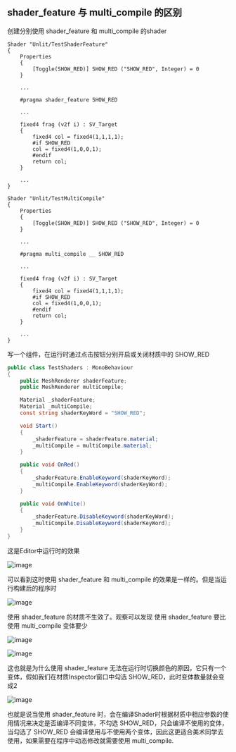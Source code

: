 
## shader_feature 与 multi_compile 的区别
创建分别使用 shader_feature 和 multi_compile 的shader
```shader
Shader "Unlit/TestShaderFeature"
{
    Properties
    {
        [Toggle(SHOW_RED)] SHOW_RED ("SHOW_RED", Integer) = 0
    }

    ...

    #pragma shader_feature SHOW_RED

    ...

    fixed4 frag (v2f i) : SV_Target
    {
        fixed4 col = fixed4(1,1,1,1);
        #if SHOW_RED
        col = fixed4(1,0,0,1);
        #endif
        return col;
    }

    ...
}
```

```shader
Shader "Unlit/TestMultiCompile"
{
    Properties
    {
        [Toggle(SHOW_RED)] SHOW_RED ("SHOW_RED", Integer) = 0
    }

    ...

    #pragma multi_compile __ SHOW_RED

    ...

    fixed4 frag (v2f i) : SV_Target
    {
        fixed4 col = fixed4(1,1,1,1);
        #if SHOW_RED
        col = fixed4(1,0,0,1);
        #endif
        return col;
    }

    ...
}
```

写一个组件，在运行时通过点击按钮分别开启或关闭材质中的 SHOW_RED
```C#
public class TestShaders : MonoBehaviour
{
    public MeshRenderer shaderFeature;
    public MeshRenderer multiCompile;

    Material _shaderFeature;
    Material _multiCompile;
    const string shaderKeyWord = "SHOW_RED";

    void Start()
    {
        _shaderFeature = shaderFeature.material;
        _multiCompile = multiCompile.material;
    }

    public void OnRed()
    {
        _shaderFeature.EnableKeyword(shaderKeyWord);
        _multiCompile.EnableKeyword(shaderKeyWord);
    }

    public void OnWhite()
    {
        _shaderFeature.DisableKeyword(shaderKeyWord);
        _multiCompile.DisableKeyword(shaderKeyWord);
    }
}
```

这是Editor中运行时的效果

![image](https://github.com/gaolizheng/UnityDemo/blob/main/Pics/Shader&Material/TestShader_Editor.gif)

可以看到这时使用 shader_feature 和 multi_compile 的效果是一样的。但是当运行构建后的程序时

![image](https://github.com/gaolizheng/UnityDemo/blob/main/Pics/Shader&Material/TestShader_Run.gif)

使用 shader_feature 的材质不生效了。观察可以发现 使用 shader_feature 要比使用 multi_compile 变体要少

![image](https://github.com/gaolizheng/UnityDemo/blob/main/Pics/Shader&Material/TestFeatureShader_Variants.png)

![image](https://github.com/gaolizheng/UnityDemo/blob/main/Pics/Shader&Material/TestMultiCompile_Variants.png)

这也就是为什么使用 shader_feature 无法在运行时切换颜色的原因，它只有一个变体，假如我们在材质Inspector窗口中勾选 SHOW_RED，此时变体数量就会变成2

![image](https://github.com/gaolizheng/UnityDemo/blob/main/Pics/Shader&Material/TestFeatureShader_Variants2.png)

也就是说当使用 shader_feature 时，会在编译Shader时根据材质中相应参数的使用情况来决定是否编译不同变体，不勾选 SHOW_RED，只会编译不使用的变体，当勾选了 SHOW_RED 会编译使用与不使用两个变体，因此这更适合美术同学去使用，如果需要在程序中动态修改就需要使用 multi_compile.


